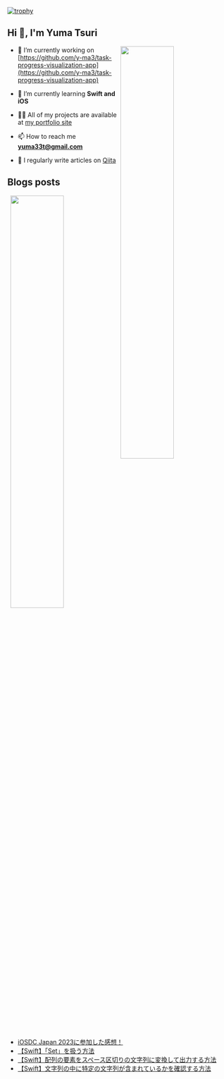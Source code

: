 [![trophy](https://github-profile-trophy.vercel.app/?username=y-ma3&column=7&theme=onedark)](https://github.com/ryo-ma/github-profile-trophy)

## Hi 👋, I'm Yuma Tsuri

<p><img align="right" width="49%" src="https://github-readme-stats.vercel.app/api?username=y-ma3&count_private=true&show_icons=true&show_icons=true&theme=onedark" /></p>

- 🔭 I’m currently working on [https://github.com/y-ma3/task-progress-visualization-app](https://github.com/y-ma3/task-progress-visualization-app)

- 🌱 I’m currently learning **Swift and iOS**

- 👨‍💻 All of my projects are available at [my portfolio site](https://y-ma3.github.io/)

- 📫 How to reach me **yuma33t@gmail.com**

- 📝 I regularly write articles on [Qiita](https://qiita.com/y_ma3)

## Blogs posts

<p><img align="right" width="49%" src="https://github-readme-stats.vercel.app/api/top-langs?username=y-ma3&show_icons=true&locale=en&layout=compact&theme=onedark"/></p>

<p align="left"><a href="/https://qiita.com/y_ma3/feed" target="blank"></a></p>

<!-- BLOG-POST-LIST:START -->
- [iOSDC Japan 2023に参加した感想！](https://qiita.com/y_ma3/items/4a9084a6764f7e189d01)
- [【Swift】「Set」を扱う方法](https://qiita.com/y_ma3/items/97f20ca6bdfc0e5f523a)
- [【Swift】配列の要素をスペース区切りの文字列に変換して出力する方法](https://qiita.com/y_ma3/items/4e1fc730724c890cc8a5)
- [【Swift】文字列の中に特定の文字列が含まれているかを確認する方法](https://qiita.com/y_ma3/items/354ec68f7a5bf5516107)
<!-- BLOG-POST-LIST:END -->
